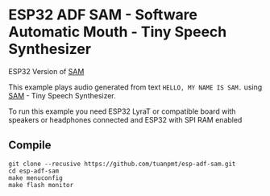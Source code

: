 # ESP32 ADF SAM - Software Automatic Mouth - Tiny Speech Synthesizer

ESP32 Version of [SAM](https://github.com/s-macke/SAM)

This example plays audio generated from text `HELLO, MY NAME IS SAM.` using [SAM](https://github.com/s-macke/SAM) - Tiny Speech Synthesizer.

To run this example you need ESP32 LyraT or compatible board with speakers or headphones connected and ESP32 with SPI RAM enabled

## Compile

```
git clone --recusive https://github.com/tuanpmt/esp-adf-sam.git 
cd esp-adf-sam 
make menuconfig
make flash monitor
```
